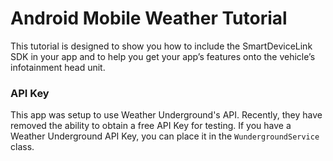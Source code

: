 # Android Mobile Weather Tutorial

This tutorial is designed to show you how to include the SmartDeviceLink SDK in your app and to help you get your app’s features onto the vehicle’s infotainment head unit.

### API Key
This app was setup to use Weather Underground's API. Recently, they have removed the ability to obtain a free API Key for testing. If you have a Weather Underground API Key, you can place it in the `WundergroundService` class.
